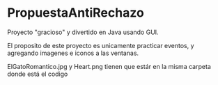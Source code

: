 # PropuestaAntiRechazo
Proyecto "gracioso" y divertido en Java usando GUI.

El proposito de este proyecto es unicamente practicar eventos, y agregando imagenes e iconos a las ventanas.

ElGatoRomantico.jpg y Heart.png tienen que estár en la misma carpeta donde está el codigo
